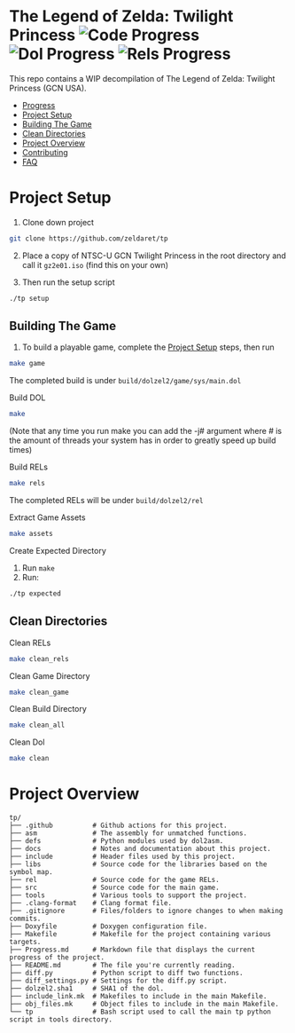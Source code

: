 # The Legend of Zelda: Twilight Princess ![Code Progress] ![Dol Progress] ![Rels Progress]
[Code Progress]: https://img.shields.io/endpoint?label=Code&url=https%3A%2F%2Fprogress.deco.mp%2Fdata%2Ftwilightprincess%2Fgcn_usa%2Fdefault%2F%3Fmode%3Dshield%26measure%3Dcode
[Dol Progress]: https://img.shields.io/endpoint?label=Data&url=https%3A%2F%2Fprogress.deco.mp%2Fdata%2Ftwilightprincess%2Fgcn_usa%2Fdefault%2F%3Fmode%3Dshield%26measure%3Ddol
[Rels Progress]: https://img.shields.io/endpoint?label=Rels&url=https%3A%2F%2Fprogress.deco.mp%2Fdata%2Ftwilightprincess%2Fgcn_usa%2Fdefault%2F%3Fmode%3Dshield%26measure%3Drels
This repo contains a WIP decompilation of The Legend of Zelda: Twilight Princess (GCN USA).

<!--ts-->
* [Progress](./Progress.md)
* [Project Setup](#project-setup)
* [Building The Game](#building-the-game)  
* [Clean Directories](#clean-directories)
* [Project Overview](#project-overview)
* [Contributing](./docs/Contributing.md)
* [FAQ](https://zelda64.dev/games/tp)
        
<!--te-->

Project Setup
=================

1. Clone down project

```bash
git clone https://github.com/zeldaret/tp
```

2. Place a copy of NTSC-U GCN Twilight Princess in the root directory and call it `gz2e01.iso` (find this on your own)

3. Then run the setup script

```bash
./tp setup
```

Building The Game
-----

1. To build a playable game, complete the [Project Setup](#project-setup) steps, then run

```bash
make game
```

The completed build is under `build/dolzel2/game/sys/main.dol`

Build DOL

```bash
make
```

(Note that any time you run make you can add the -j# argument where # is the amount of threads your system has in order to greatly speed up build times)

Build RELs

```bash
make rels
```

The completed RELs will be under `build/dolzel2/rel`

Extract Game Assets

```bash
make assets
```

Create Expected Directory

1. Run `make`
2. Run:

```bash
./tp expected
```


Clean Directories
-----

Clean RELs

```bash
make clean_rels
```

Clean Game Directory

```bash
make clean_game
```

Clean Build Directory

```bash
make clean_all
```

Clean Dol

```bash
make clean
```


Project Overview
=================
```
tp/
├── .github          # Github actions for this project.
├── asm              # The assembly for unmatched functions.
├── defs             # Python modules used by dol2asm.
├── docs             # Notes and documentation about this project.
├── include          # Header files used by this project.
├── libs             # Source code for the libraries based on the symbol map.
├── rel              # Source code for the game RELs.
├── src              # Source code for the main game.
├── tools            # Various tools to support the project.
├── .clang-format    # Clang format file.
├── .gitignore       # Files/folders to ignore changes to when making commits.
├── Doxyfile         # Doxygen configuration file.
├── Makefile         # Makefile for the project containing various targets.
├── Progress.md      # Markdown file that displays the current progress of the project.
├── README.md        # The file you're currently reading.
├── diff.py          # Python script to diff two functions.
├── diff_settings.py # Settings for the diff.py script.
├── dolzel2.sha1     # SHA1 of the dol.
├── include_link.mk  # Makefiles to include in the main Makefile.
├── obj_files.mk     # Object files to include in the main Makefile.
└── tp               # Bash script used to call the main tp python script in tools directory.
```

